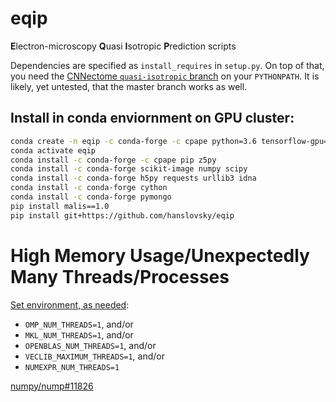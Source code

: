# eqip
**E**lectron-microscopy **Q**uasi **I**sotropic **P**rediction scripts

Dependencies are specified as `install_requires` in `setup.py`. On top of that, you need the [CNNectome `quasi-isotropic` branch](https://github.com/hanslovsky/CNNectome/tree/quasi-isotropic) on your `PYTHONPATH`. It is likely, yet untested, that the master branch works as well.


## Install in conda enviornment on GPU cluster:
```sh
conda create -n eqip -c conda-forge -c cpape python=3.6 tensorflow-gpu=1.3
conda activate eqip
conda install -c conda-forge -c cpape pip z5py
conda install -c conda-forge scikit-image numpy scipy
conda install -c conda-forge h5py requests urllib3 idna
conda install -c conda-forge cython
conda install -c conda-forge pymongo
pip install malis==1.0
pip install git+https://github.com/hanslovsky/eqip
```

# High Memory Usage/Unexpectedly Many Threads/Processes

[Set environment, as needed](https://stackoverflow.com/a/53224849/1725687):
 - `OMP_NUM_THREADS=1`, and/or
 - `MKL_NUM_THREADS=1`, and/or
 - `OPENBLAS_NUM_THREADS=1`, and/or
 - `VECLIB_MAXIMUM_THREADS=1`, and/or
 - `NUMEXPR_NUM_THREADS=1`
 
 [numpy/nump#11826](https://github.com/numpy/numpy/issues/11826)
 
